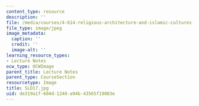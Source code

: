 ```yaml
---
content_type: resource
description: ''
file: /media/courses/4-614-religious-architecture-and-islamic-cultures-fall-2002/de319a1f604d1240a94b43565f19083e_SLD17.jpg
file_type: image/jpeg
image_metadata:
  caption: ''
  credit: ''
  image-alt: ''
learning_resource_types:
- Lecture Notes
ocw_type: OCWImage
parent_title: Lecture Notes
parent_type: CourseSection
resourcetype: Image
title: SLD17.jpg
uid: de319a1f-604d-1240-a94b-43565f19083e
---
```

